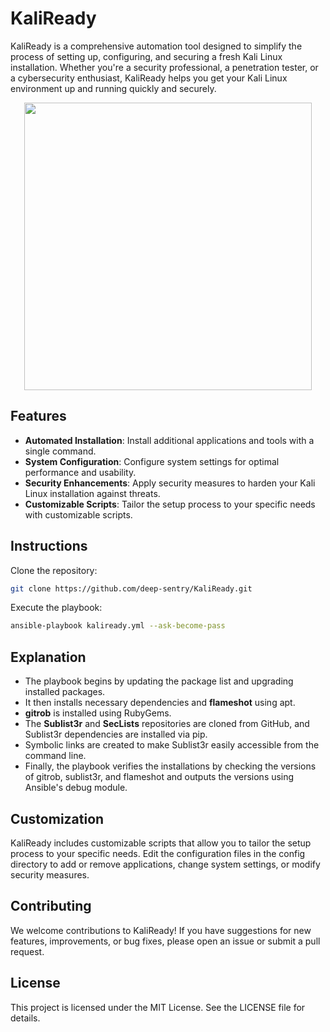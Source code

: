 # KaliReady
KaliReady is a comprehensive automation tool designed to simplify the process of setting up, configuring, and securing a fresh Kali Linux installation. Whether you're a security professional, a penetration tester, or a cybersecurity enthusiast, KaliReady helps you get your Kali Linux environment up and running quickly and securely.

<p align="center">
  <img width="460" height="460" src="https://github.com/deep-sentry/KaliReady/assets/7604466/992aac87-f0e9-4021-91e1-5abea3f3a011">
</p>

## Features

- **Automated Installation**: Install additional applications and tools with a single command.
- **System Configuration**: Configure system settings for optimal performance and usability.
- **Security Enhancements**: Apply security measures to harden your Kali Linux installation against threats.
- **Customizable Scripts**: Tailor the setup process to your specific needs with customizable scripts.

## Instructions

Clone the repository:

```bash
git clone https://github.com/deep-sentry/KaliReady.git
```

Execute the playbook:
```bash
ansible-playbook kaliready.yml --ask-become-pass
```

## Explanation
- The playbook begins by updating the package list and upgrading installed packages.
- It then installs necessary dependencies and **flameshot** using apt.
- **gitrob** is installed using RubyGems.
-  The **Sublist3r** and **SecLists** repositories are cloned from GitHub, and Sublist3r dependencies are installed via pip.
-  Symbolic links are created to make Sublist3r easily accessible from the command line.
-  Finally, the playbook verifies the installations by checking the versions of gitrob, sublist3r, and flameshot and outputs the versions using Ansible's debug module.

## Customization
KaliReady includes customizable scripts that allow you to tailor the setup process to your specific needs. Edit the configuration files in the config directory to add or remove applications, change system settings, or modify security measures.

## Contributing
We welcome contributions to KaliReady! If you have suggestions for new features, improvements, or bug fixes, please open an issue or submit a pull request.

## License
This project is licensed under the MIT License. See the LICENSE file for details.
